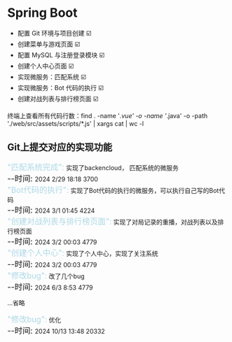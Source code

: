 # Spring Boot

- 配置 Git 环境与项目创建 ☑️
- 创建菜单与游戏页面 ☑️
- 配置 MySQL 与注册登录模块 ☑️
- 创建个人中心页面 ☑️
- 实现微服务：匹配系统 ☑️
- 实现微服务：Bot 代码的执行 ☑️
- 创建对战列表与排行榜页面 ☑️

终端上查看所有代码行数：find . -name '*.vue' -o -name '*.java' -o  -path './web/src/assets/scripts/*.js' | xargs cat | wc -l

<h2>Git上提交对应的实现功能</h2>

<div> <span style="color: lightblue;font-size:large">"匹配系统完成":</span> <span>实现了backencloud， 匹配系统的微服务</span><br/><span><span style="font-size:large">--时间: </span>2024 2/29 18:18</span>   3700</div>

<div> <span style="color: lightblue;font-size:large">"Bot代码的执行":</span> <span>实现了Bot代码的执行的微服务，可以执行自己写的Bot代码</span><br/><span><span style="font-size:large">--时间: </span>2024 3/1 01:45</span>   4224</div>

<div> <span style="color: lightblue;font-size:large">"创建对战列表与排行榜页面":</span> <span>实现了对局记录的重播，对战列表以及排行榜页面</span><br/><span><span style="font-size:large">--时间: </span>2024 3/2 00:03</span>   4779</div>

<div> <span style="color: lightblue;font-size:large">"创建个人中心":</span> <span>实现了个人中心，实现了关注系统</span><br/><span><span style="font-size:large">--时间: </span>2024 3/2 00:03</span>   4779</div>

<div> <span style="color: lightblue;font-size:large">"修改bug":</span> <span>改了几个bug</span><br/><span><span style="font-size:large">--时间: </span>2024 6/3 8:53</span>   4779</div>

...省略

<div> <span style="color: lightblue;font-size:large">"修改bug":</span> <span>优化</span><br/><span><span style="font-size:large">--时间: </span>2024 10/13 13:48</span>   20332</div>